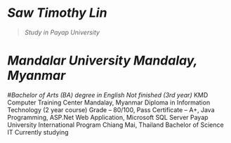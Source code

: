 # *Saw Timothy Lin*
> *Study in Payap University*

 # *Mandalar University Mandalay, Myanmar*
#*Bachelor of Arts (BA) degree in English Not finished (3rd year)*
KMD Computer Training Center Mandalay, Myanmar
Diploma in Information Technology (2 year course) Grade – 80/100, Pass
Certificate – A+, Java Programming, ASP.Net Web Application, Microsoft SQL Server
Payap University International Program Chiang Mai, Thailand
Bachelor of Science IT Currently studying
